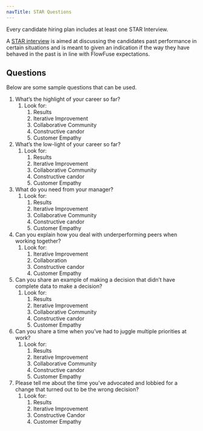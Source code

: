 ```yaml
---
navTitle: STAR Questions
---
```


Every candidate hiring plan includes at least one STAR Interview.

A [STAR interview](https://www.themuse.com/advice/star-interview-method) is aimed at discussing the candidates past performance in certain situations and is meant to given an indication if the way they have behaved in the past is in line with FlowFuse expectations.

## Questions
Below are some sample questions that can be used. 

1. What’s the highlight of your career so far?  
   1. Look for:  
      1. Results  
      2. Iterative Improvement  
      3. Collaborative Community  
      4. Constructive candor  
      5. Customer Empathy  
2. What’s the low-light of your career so far?  
   1. Look for:  
      1. Results  
      2. Iterative Improvement  
      3. Collaborative Community  
      4. Constructive candor  
      5. Customer Empathy  
3. What do you need from your manager?  
   1. Look for:  
      1. Results  
      2. Iterative Improvement  
      3. Collaborative Community  
      4. Constructive candor  
      5. Customer Empathy  
4. Can you explain how you deal with underperforming peers when working together?  
   1. Look for:  
      1. Iterative Improvement  
      2. Collaboration  
      3. Constructive candor  
      4. Customer Empathy  
5. Can you share an example of making a decision that didn’t have complete data to make a decision?  
   1. Look for:  
      1. Results  
      2. Iterative Improvement  
      3. Collaborative Community  
      4. Constructive candor  
      5. Customer Empathy  
6. Can you share a time when you’ve had to juggle multiple priorities at work?   
   1. Look for:  
      1. Results  
      2. Iterative Improvement  
      3. Collaborative Community  
      4. Constructive candor  
      5. Customer Empathy  
7. Please tell me about the time you’ve advocated and lobbied for a change that turned out to be the wrong decision?  
   1. Look for:  
      1. Results  
      2. Iterative Improvement  
      3. Constructive Candor  
      4. Customer Empathy
